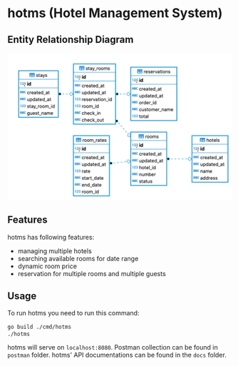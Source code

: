 # hotms (Hotel Management System)

## Entity Relationship Diagram

![Hotel Management System ERD](https://github.com/rogaps/hotms/blob/master/images/hotms-erd.png?raw=true)


## Features

hotms has following features:
- managing multiple hotels
- searching available rooms for date range
- dynamic room price
- reservation for multiple rooms and multiple guests

## Usage

To run hotms you need to run this command:
```
go build ./cmd/hotms
./hotms
 ```
hotms will serve on `localhost:8080`. Postman collection can be found in `postman` folder. hotms' API documentations can be found in the `docs` folder.
